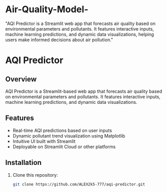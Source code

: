 # Air-Quality-Model-
"AQI Predictor is a Streamlit web app that forecasts air quality based on environmental parameters and pollutants. It features interactive inputs, machine learning predictions, and dynamic data visualizations, helping users make informed decisions about air pollution."


# AQI Predictor

## Overview
AQI Predictor is a Streamlit-based web app that forecasts air quality based on environmental parameters and pollutants. It features interactive inputs, machine learning predictions, and dynamic data visualizations.

## Features
- Real-time AQI predictions based on user inputs
- Dynamic pollutant trend visualization using Matplotlib
- Intuitive UI built with Streamlit
- Deployable on Streamlit Cloud or other platforms

## Installation
1. Clone this repository:
   ```sh
   git clone https://github.com/ALEX2k5-777/aqi-predictor.git
